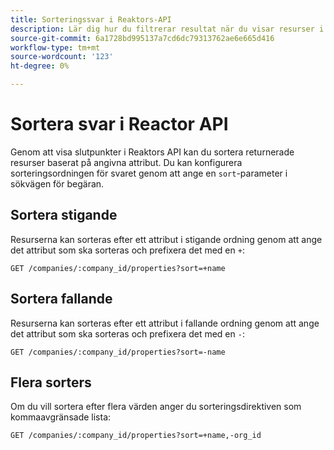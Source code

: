 ```yaml
---
title: Sorteringssvar i Reaktors-API
description: Lär dig hur du filtrerar resultat när du visar resurser i Reactor API.
source-git-commit: 6a1728bd995137a7cd6dc79313762ae6e665d416
workflow-type: tm+mt
source-wordcount: '123'
ht-degree: 0%

---
```


# Sortera svar i Reactor API

Genom att visa slutpunkter i Reaktors API kan du sortera returnerade resurser baserat på angivna attribut. Du kan konfigurera sorteringsordningen för svaret genom att ange en `sort`-parameter i sökvägen för begäran.

## Sortera stigande

Resurserna kan sorteras efter ett attribut i stigande ordning genom att ange
det attribut som ska sorteras och prefixera det med en `+`:

`GET /companies/:company_id/properties?sort=+name`

## Sortera fallande

Resurserna kan sorteras efter ett attribut i fallande ordning genom att ange
det attribut som ska sorteras och prefixera det med en `-`:

`GET /companies/:company_id/properties?sort=-name`

## Flera sorters

Om du vill sortera efter flera värden anger du sorteringsdirektiven som kommaavgränsade
lista:

`GET /companies/:company_id/properties?sort=+name,-org_id`
